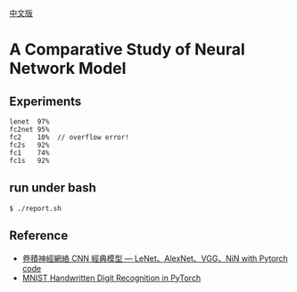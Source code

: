 [中文版](./CREADME.md)

# A Comparative Study of Neural Network Model

## Experiments

```
lenet  97%
fc2net 95%
fc2    10%  // overflow error!
fc2s   92%
fc1    74%
fc1s   92%
```

## run under bash

```
$ ./report.sh
```

## Reference

* [卷積神經網絡 CNN 經典模型 — LeNet、AlexNet、VGG、NiN with Pytorch code](https://medium.com/ching-i/%E5%8D%B7%E7%A9%8D%E7%A5%9E%E7%B6%93%E7%B6%B2%E7%B5%A1-cnn-%E7%B6%93%E5%85%B8%E6%A8%A1%E5%9E%8B-lenet-alexnet-vgg-nin-with-pytorch-code-84462d6cf60c)
* [MNIST Handwritten Digit Recognition in PyTorch](https://nextjournal.com/gkoehler/pytorch-mnist)
